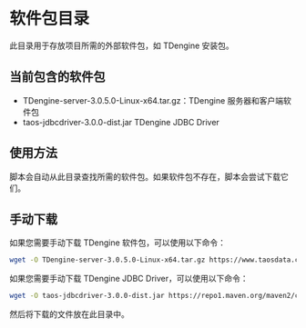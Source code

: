 # 软件包目录

此目录用于存放项目所需的外部软件包，如 TDengine 安装包。

## 当前包含的软件包

- TDengine-server-3.0.5.0-Linux-x64.tar.gz：TDengine 服务器和客户端软件包
- taos-jdbcdriver-3.0.0-dist.jar TDengine JDBC Driver

## 使用方法

脚本会自动从此目录查找所需的软件包。如果软件包不存在，脚本会尝试下载它们。

## 手动下载

如果您需要手动下载 TDengine 软件包，可以使用以下命令：

```bash
wget -O TDengine-server-3.0.5.0-Linux-x64.tar.gz https://www.taosdata.com/assets-download/3.0/TDengine-server-3.0.5.0-Linux-x64.tar.gz
```
如果您需要手动下载 TDengine JDBC Driver，可以使用以下命令：
```bash
wget -O taos-jdbcdriver-3.0.0-dist.jar https://repo1.maven.org/maven2/com/taosdata/jdbc/taos-jdbcdriver/3.0.0/taos-jdbcdriver-3.0.0-dist.jar
```
然后将下载的文件放在此目录中。
